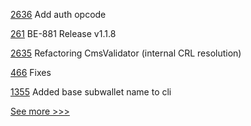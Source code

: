 
[2636](https://github.com/hyperledger/besu/pull/2636) Add auth opcode

[261](https://github.com/hyperledger/blockchain-explorer/pull/261) BE-881 Release v1.1.8

[2635](https://github.com/hyperledger/besu/pull/2635) Refactoring CmsValidator (internal CRL resolution)

[466](https://github.com/hyperledger-labs/solang/pull/466) Fixes

[1355](https://github.com/hyperledger/aries-cloudagent-python/pull/1355) Added base subwallet name to cli


[See more >>>](https://start-here.hyperledger.org/pull-requests)
